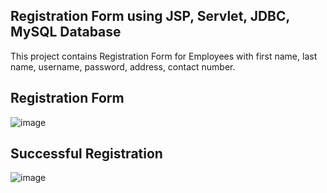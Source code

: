 ## Registration Form using JSP, Servlet, JDBC, MySQL Database

This project contains Registration Form for Employees with first name, last name, username, password, address, contact number.

## Registration Form

![image](https://user-images.githubusercontent.com/63883008/114234991-27b4af00-999d-11eb-9380-9d8e33f1ab92.png)

## Successful Registration

![image](https://user-images.githubusercontent.com/63883008/114235046-3bf8ac00-999d-11eb-8788-fb7832a7dcae.png)
